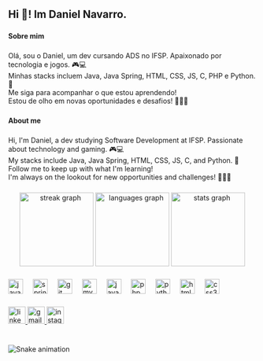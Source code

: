 <h2 align="left">Hi 👋! Im Daniel Navarro.</h2>

###

<h4 align="left">Sobre mim</h4>

###

<p align="left">Olá, sou o Daniel, um dev cursando ADS no IFSP. Apaixonado por tecnologia e jogos. 🎮💻<br>Minhas stacks incluem Java, Java Spring, HTML, CSS, JS, C, PHP e Python. 🚀<br>Me siga para acompanhar o que estou aprendendo!<br>Estou de olho em novas oportunidades e desafios! 👨‍💻👀</p>

###

<h4 align="left">About me</h4>

###

<p align="left">Hi, I'm Daniel, a dev studying Software Development at IFSP. Passionate about technology and gaming. 🎮💻<br>My stacks include Java, Java Spring, HTML, CSS, JS, C, and Python. 🚀<br>Follow me to keep up with what I'm learning!<br>I'm always on the lookout for new opportunities and challenges! 👨‍💻👀</p>

###

<div align="center">
  <img src="https://streak-stats.demolab.com?user=danielnporto&locale=en&mode=daily&theme=noctis_minimus&hide_border=false&border_radius=5&date_format=j/n%5B/Y%5D" height="150" alt="streak graph"  />
  <img src="https://github-readme-stats.vercel.app/api/top-langs?username=danielnporto&locale=en&hide_title=false&layout=compact&card_width=320&langs_count=6&theme=noctis_minimus&hide_border=false" height="150" alt="languages graph"  />
  <img src="https://github-readme-stats.vercel.app/api?username=danielnporto&hide_title=false&hide_rank=false&show_icons=true&include_all_commits=false&count_private=true&disable_animations=false&theme=noctis_minimus&locale=en&hide_border=false" height="150" alt="stats graph"  />
</div>

###

<div align="left">
  <img src="https://cdn.jsdelivr.net/gh/devicons/devicon/icons/java/java-original.svg" height="30" alt="java logo"  />
  <img width="12" />
  <img src="https://cdn.jsdelivr.net/gh/devicons/devicon/icons/spring/spring-original-wordmark.svg" height="30" alt="spring logo"  />
  <img width="12" />
  <img src="https://cdn.jsdelivr.net/gh/devicons/devicon/icons/git/git-original.svg" height="30" alt="git logo"  />
  <img width="12" />
  <img src="https://cdn.jsdelivr.net/gh/devicons/devicon/icons/mysql/mysql-original.svg" height="30" alt="mysql logo"  />
  <img width="12" />
  <img src="https://cdn.jsdelivr.net/gh/devicons/devicon/icons/javascript/javascript-original.svg" height="30" alt="javascript logo"  />
  <img width="12" />
  <img src="https://cdn.jsdelivr.net/gh/devicons/devicon/icons/php/php-original.svg" height="30" alt="php logo"  />
  <img width="12" />
  <img src="https://cdn.jsdelivr.net/gh/devicons/devicon/icons/python/python-original.svg" height="30" alt="python logo"  />
  <img width="12" />
  <img src="https://cdn.jsdelivr.net/gh/devicons/devicon/icons/html5/html5-original.svg" height="30" alt="html5 logo"  />
  <img width="12" />
  <img src="https://cdn.jsdelivr.net/gh/devicons/devicon/icons/css3/css3-original.svg" height="30" alt="css3 logo"  />
</div>

###

<div align="left">
  <a href="https://www.linkedin.com/in/danielnporto/" target="_blank">
    <img src="https://img.shields.io/static/v1?message=LinkedIn&logo=linkedin&label=&color=0077B5&logoColor=white&labelColor=&style=for-the-badge" height="35" alt="linkedin logo"  />
  </a>
  <a href="danielnporto10@gmail.com" target="_blank">
    <img src="https://img.shields.io/static/v1?message=Gmail&logo=gmail&label=&color=FFFAFA&logoColor=Black&labelColor=&style=for-the-badge" height="35" alt="gmail logo"  />
  </a>
  <a href="https://www.instagram.com/danielnporto/" target="_blank">
    <img src="https://img.shields.io/static/v1?message=Instagram&logo=instagram&label=&color=FFFAFA&logoColor=black&labelColor=&style=for-the-badge" height="35" alt="instagram logo"  />
  </a>
</div>

###

<br clear="both">

<img src="https://raw.githubusercontent.com/danielnporto/danielnporto/output/snake.svg" alt="Snake animation" />

###
